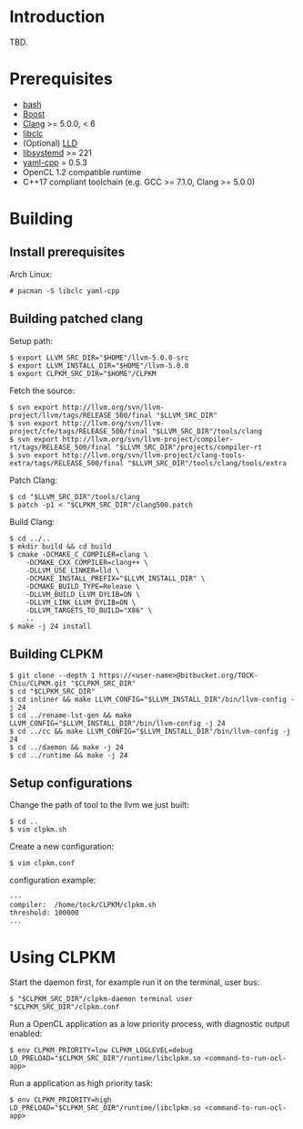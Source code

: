 Introduction
====================
TBD.

Prerequisites
====================
-   [bash](https://www.gnu.org/software/bash/)
-   [Boost](http://www.boost.org/)
-   [Clang](https://clang.llvm.org) >= 5.0.0, < 6
-   [libclc](https://libclc.llvm.org)
-   (Optional) [LLD](https://lld.llvm.org/)
-   [libsystemd](https://github.com/systemd/systemd) >= 221
-   [yaml-cpp](https://github.com/jbeder/yaml-cpp) = 0.5.3
-   OpenCL 1.2 compatible runtime
-   C++17 compliant toolchain (e.g. GCC >= 7.1.0, Clang >= 5.0.0)

Building
====================

Install prerequisites
--------------------
Arch Linux:

	# pacman -S libclc yaml-cpp

Building patched clang
--------------------
Setup path:

```
$ export LLVM_SRC_DIR="$HOME"/llvm-5.0.0-src
$ export LLVM_INSTALL_DIR="$HOME"/llvm-5.0.0
$ export CLPKM_SRC_DIR="$HOME"/CLPKM
```

Fetch the source:

```
$ svn export http://llvm.org/svn/llvm-project/llvm/tags/RELEASE_500/final "$LLVM_SRC_DIR"
$ svn export http://llvm.org/svn/llvm-project/cfe/tags/RELEASE_500/final "$LLVM_SRC_DIR"/tools/clang
$ svn export http://llvm.org/svn/llvm-project/compiler-rt/tags/RELEASE_500/final "$LLVM_SRC_DIR"/projects/compiler-rt
$ svn export http://llvm.org/svn/llvm-project/clang-tools-extra/tags/RELEASE_500/final "$LLVM_SRC_DIR"/tools/clang/tools/extra
```

Patch Clang:

```
$ cd "$LLVM_SRC_DIR"/tools/clang
$ patch -p1 < "$CLPKM_SRC_DIR"/clang500.patch
```

Build Clang:

```
$ cd ../..
$ mkdir build && cd build
$ cmake -DCMAKE_C_COMPILER=clang \
    -DCMAKE_CXX_COMPILER=clang++ \
    -DLLVM_USE_LINKER=lld \
    -DCMAKE_INSTALL_PREFIX="$LLVM_INSTALL_DIR" \
    -DCMAKE_BUILD_TYPE=Release \
    -DLLVM_BUILD_LLVM_DYLIB=ON \
    -DLLVM_LINK_LLVM_DYLIB=ON \
    -DLLVM_TARGETS_TO_BUILD="X86" \
    ..
$ make -j 24 install
```

Building CLPKM
--------------------

```
$ git clone --depth 1 https://<user-name>@bitbucket.org/TOCK-Chiu/CLPKM.git "$CLPKM_SRC_DIR"
$ cd "$CLPKM_SRC_DIR"
$ cd inliner && make LLVM_CONFIG="$LLVM_INSTALL_DIR"/bin/llvm-config -j 24
$ cd ../rename-lst-gen && make LLVM_CONFIG="$LLVM_INSTALL_DIR"/bin/llvm-config -j 24
$ cd ../cc && make LLVM_CONFIG="$LLVM_INSTALL_DIR"/bin/llvm-config -j 24
$ cd ../daemon && make -j 24
$ cd ../runtime && make -j 24
```

Setup configurations
--------------------
Change the path of tool to the llvm we just built:

```
$ cd ..
$ vim clpkm.sh
```

Create a new configuration:

	$ vim clpkm.conf

configuration example:

```
---
compiler:  /home/tock/CLPKM/clpkm.sh
threshold: 100000
...
```

Using CLPKM
====================
Start the daemon first, for example run it on the terminal, user bus:

	$ "$CLPKM_SRC_DIR"/clpkm-daemon terminal user "$CLPKM_SRC_DIR"/clpkm.conf

Run a OpenCL application as a low priority process, with diagnostic output enabled:

	$ env CLPKM_PRIORITY=low CLPKM_LOGLEVEL=debug LD_PRELOAD="$CLPKM_SRC_DIR"/runtime/libclpkm.so <command-to-run-ocl-app>

Run a application as high priority task:

	$ env CLPKM_PRIORITY=high LD_PRELOAD="$CLPKM_SRC_DIR"/runtime/libclpkm.so <command-to-run-ocl-app>
